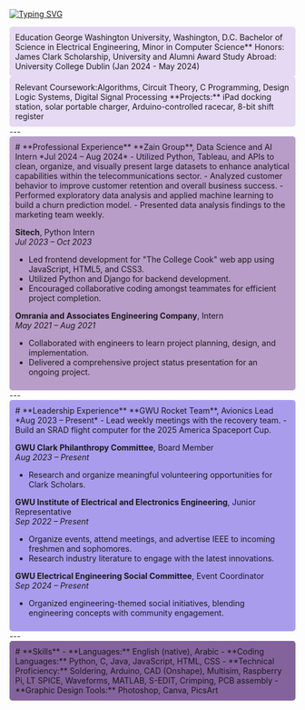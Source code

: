 [![Typing SVG](https://readme-typing-svg.demolab.com?font=Playwrite+Colombia+Guides&weight=500&pause=1000&color=8B82F7&center=true&vCenter=true&multiline=true&repeat=false&width=435&lines=hey+there%2C+my+name+is+Yasmein+;I+major+in+Electrical+engineering+with+a+minor+in+cs)](https://git.io/typing-svg)


<div style="background-color: #E5D9F4; padding: 10px; border-radius: 5px;">
Education
George Washington University, Washington, D.C.  
Bachelor of Science in Electrical Engineering, Minor in Computer Science**  
Honors: James Clark Scholarship, University and Alumni Award  
Study Abroad: University College Dublin (Jan 2024 - May 2024)  
</div>
<div style="background-color: #E5D9F4; padding: 10px; border-radius: 5px;">
Relevant Coursework:Algorithms, Circuit Theory, C Programming, Design Logic Systems, Digital Signal Processing  
**Projects:** iPad docking station, solar portable charger, Arduino-controlled racecar, 8-bit shift register  
</div>
---
<div style="background-color: #B89DC8; padding: 10px; border-radius: 5px;">
# **Professional Experience**
**Zain Group**, Data Science and AI Intern  
*Jul 2024 – Aug 2024*  
- Utilized Python, Tableau, and APIs to clean, organize, and visually present large datasets to enhance analytical capabilities within the telecommunications sector.  
- Analyzed customer behavior to improve customer retention and overall business success.  
- Performed exploratory data analysis and applied machine learning to build a churn prediction model.  
- Presented data analysis findings to the marketing team weekly.  

**Sitech**, Python Intern  
*Jul 2023 – Oct 2023*  
- Led frontend development for "The College Cook" web app using JavaScript, HTML5, and CSS3.  
- Utilized Python and Django for backend development.  
- Encouraged collaborative coding amongst teammates for efficient project completion.  

**Omrania and Associates Engineering Company**, Intern  
*May 2021 – Aug 2021*  
- Collaborated with engineers to learn project planning, design, and implementation.  
- Delivered a comprehensive project status presentation for an ongoing project.  
</div>
---
<div style="background-color: #AA9CED; padding: 10px; border-radius: 5px;">
# **Leadership Experience**
**GWU Rocket Team**, Avionics Lead  
*Aug 2023 – Present*  
- Lead weekly meetings with the recovery team.  
- Build an SRAD flight computer for the 2025 America Spaceport Cup.  

**GWU Clark Philanthropy Committee**, Board Member  
*Aug 2023 – Present*  
- Research and organize meaningful volunteering opportunities for Clark Scholars.  

**GWU Institute of Electrical and Electronics Engineering**, Junior Representative  
*Sep 2022 – Present*  
- Organize events, attend meetings, and advertise IEEE to incoming freshmen and sophomores.  
- Research industry literature to engage with the latest innovations.  

**GWU Electrical Engineering Social Committee**, Event Coordinator  
*Sep 2024 – Present*  
- Organized engineering-themed social initiatives, blending engineering concepts with community engagement.  
</div>
---
<div style="background-color: #84639C; padding: 10px; border-radius: 5px;">
# **Skills**
- **Languages:** English (native), Arabic  
- **Coding Languages:** Python, C, Java, JavaScript, HTML, CSS  
- **Technical Proficiency:** Soldering, Arduino, CAD (Onshape), Multisim, Raspberry Pi, LT SPICE, Waveforms, MATLAB, S-EDIT, Crimping, PCB assembly  
- **Graphic Design Tools:** Photoshop, Canva, PicsArt  
</div>

